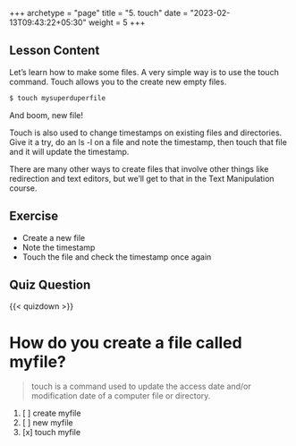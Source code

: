 +++
archetype = "page"
title = "5. touch"
date = "2023-02-13T09:43:22+05:30"
weight = 5
+++

## Lesson Content

Let’s learn how to make some files. A very simple way is to use the touch command. Touch allows you to the create new empty files.

```bash
$ touch mysuperduperfile 
```

And boom, new file! 

Touch is also used to change timestamps on existing files and directories. Give it a try, do an ls -l on a file and note the timestamp, then touch that file and it will update the timestamp. 

There are many other ways to create files that involve other things like redirection and text editors, but we’ll get to that in the Text Manipulation course.

## Exercise


- Create a new file 
- Note the timestamp 
- Touch the file and check the timestamp once again 

## Quiz Question

{{< quizdown >}}

# How do you create a file called myfile?

> touch is a command used to update the access date and/or modification date of a computer file or directory.

1. [ ] create myfile
2. [ ] new myfile
3. [x] touch myfile
